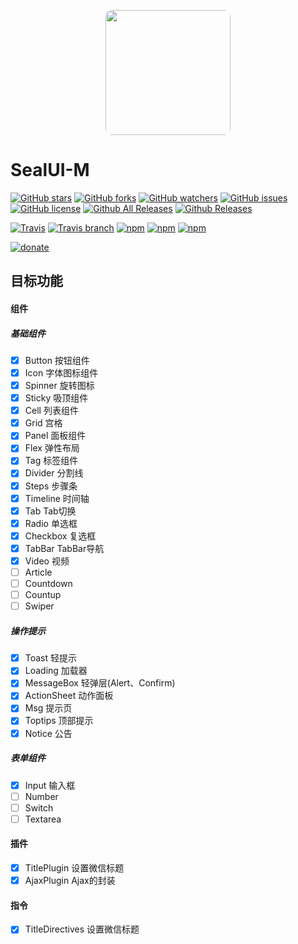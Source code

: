<head><link href="sealui.c965aaa.css" rel="stylesheet"><link href="example.bb6e0a5.css" rel="stylesheet"></head><p align="center">
  <img src="https://ui.nmtree.com/20392063.jpeg" width="200" style="border-radius:10px;">
</p>

# SealUI-M

[![GitHub stars](https://img.shields.io/github/stars/SealUI/sealui-m.svg)](https://github.com/SealUI/sealui-m/stargazers)
[![GitHub forks](https://img.shields.io/github/forks/SealUI/sealui-m.svg)](https://github.com/SealUI/sealui-m/network)
[![GitHub watchers](https://img.shields.io/github/watchers/SealUI/sealui-m.svg)](https://github.com/SealUI/sealui-m)
[![GitHub issues](https://img.shields.io/github/issues/SealUI/sealui-m.svg)](https://github.com/SealUI/sealui-m/issues)
[![GitHub license](https://img.shields.io/badge/license-MIT-blue.svg)](https://raw.githubusercontent.com/SealUI/sealui-m/master/LICENSE)
[![Github All Releases](https://img.shields.io/github/downloads/SealUI/sealui-m/total.svg)](https://github.com/SealUI/sealui-m)
[![Github Releases](https://img.shields.io/github/downloads/SealUI/sealui-m/latest/total.svg)](https://github.com/SealUI/sealui-m)

[![Travis](https://img.shields.io/travis/sealui/sealui-m.svg)]()
[![Travis branch](https://img.shields.io/travis/SealUI/sealui-m/master.svg)]()
[![npm](https://img.shields.io/npm/l/sealui-m.svg)]()
[![npm](https://img.shields.io/npm/dt/sealui-m.svg)]()
[![npm](https://img.shields.io/npm/dm/sealui-m.svg)]()

[![donate](https://img.shields.io/badge/$-donate-ff69b4.svg?maxAge=2592000)](https://github.com/SealUI/donate)

## 目标功能

#### 组件
##### 基础组件
- [x] Button   按钮组件
- [x] Icon     字体图标组件
- [x] Spinner  旋转图标
- [x] Sticky   吸顶组件
- [x] Cell     列表组件
- [x] Grid     宫格
- [x] Panel    面板组件
- [x] Flex     弹性布局
- [x] Tag      标签组件
- [x] Divider  分割线
- [x] Steps    步骤条
- [x] Timeline 时间轴
- [x] Tab      Tab切换
- [x] Radio    单选框
- [x] Checkbox 复选框
- [x] TabBar   TabBar导航
- [x] Video    视频
- [ ] Article
- [ ] Countdown
- [ ] Countup
- [ ] Swiper

##### 操作提示
- [x] Toast       轻提示
- [x] Loading     加载器
- [x] MessageBox  轻弹层(Alert、Confirm)
- [x] ActionSheet 动作面板
- [x] Msg         提示页
- [x] Toptips     顶部提示
- [x] Notice      公告

##### 表单组件
- [x] Input       输入框
- [ ] Number
- [ ] Switch
- [ ] Textarea

#### 插件
- [x] TitlePlugin 设置微信标题
- [x] AjaxPlugin Ajax的封装

#### 指令
- [x] TitleDirectives 设置微信标题
<script type="text/javascript" src="manifest.a3d3093.js"></script><script type="text/javascript" src="sealui.1d46eba.js"></script><script type="text/javascript" src="example.d888489.js"></script>
